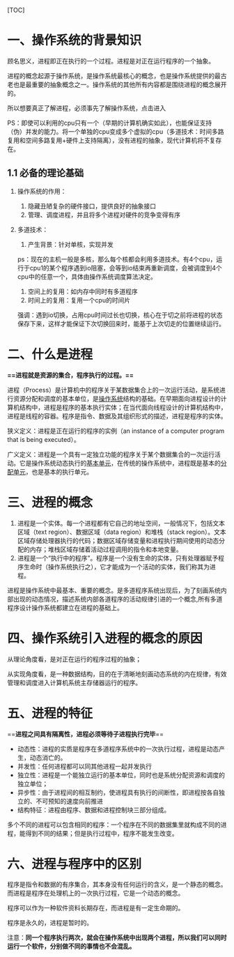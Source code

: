 [TOC]

# 一、操作系统的背景知识

顾名思义，进程即正在执行的一个过程。进程是对正在运行程序的一个抽象。

进程的概念起源于操作系统，是操作系统最核心的概念，也是操作系统提供的最古老也是最重要的抽象概念之一。操作系统的其他所有内容都是围绕进程的概念展开的。

所以想要真正了解进程，必须事先了解操作系统，点击进入

PS：即使可以利用的cpu只有一个（早期的计算机确实如此），也能保证支持（伪）并发的能力。将一个单独的cpu变成多个虚拟的cpu（多道技术：时间多路复用和空间多路复用+硬件上支持隔离），没有进程的抽象，现代计算机将不复存在。

## 1.1 必备的理论基础

1. 操作系统的作用：

   1. 隐藏丑陋复杂的硬件接口，提供良好的抽象接口
   2. 管理、调度进程，并且将多个进程对硬件的竞争变得有序

2. 多道技术：

   1. 产生背景：针对单核，实现并发

   ps：现在的主机一般是多核，那么每个核都会利用多道技术。有4个cpu，运行于cpu1的某个程序遇到io阻塞，会等到io结束再重新调度，会被调度到4个cpu中的任意一个，具体由操作系统调度算法决定。

   1. 空间上的复用：如内存中同时有多道程序
   2. 时间上的复用：复用一个cpu的时间片

   强调：遇到io切换，占用cpu时间过长也切换，核心在于切之前将进程的状态保存下来，这样才能保证下次切换回来时，能基于上次切走的位置继续运行。

# 二、什么是进程

**==进程就是资源的集合，程序执行的过程。==**



进程（Process）是计算机中的程序关于某数据集合上的一次运行活动，是系统进行资源分配和调度的基本单位，是[操作系统](https://baike.baidu.com/item/操作系统/192)结构的基础。在早期面向进程设计的计算机结构中，进程是程序的基本执行实体；在当代面向线程设计的计算机结构中，进程是线程的容器。程序是指令、数据及其组织形式的描述，进程是程序的实体。

狭义定义：进程是正在运行的程序的实例（an instance of a computer program that is being executed）。

广义定义：进程是一个具有一定独立功能的程序关于某个数据集合的一次运行活动。它是操作系统动态执行的[基本单元](https://baike.baidu.com/item/基本单元/10276)，在传统的操作系统中，进程既是基本的[分配单元](https://baike.baidu.com/item/分配单元)，也是基本的执行单元。

# 三、进程的概念

1. 进程是一个实体。每一个进程都有它自己的地址空间，一般情况下，包括文本区域（text region）、数据区域（data region）和堆栈（stack region）。文本区域存储处理器执行的代码；数据区域存储变量和进程执行期间使用的动态分配的内存；堆栈区域存储着活动过程调用的指令和本地变量。
2. 进程是一个“执行中的程序”。程序是一个没有生命的实体，只有处理器赋予程序生命时（操作系统执行之），它才能成为一个活动的实体，我们称其为进程。

进程是操作系统中最基本、重要的概念。是多道程序系统出现后，为了刻画系统内部出现的动态情况，描述系统内部各道程序的活动规律引进的一个概念,所有多道程序设计操作系统都建立在进程的基础上。

# 四、操作系统引入进程的概念的原因

从理论角度看，是对正在运行的程序过程的抽象；

从实现角度看，是一种数据结构，目的在于清晰地刻画动态系统的内在规律，有效管理和调度进入计算机系统主存储器运行的程序。

# 五、进程的特征

==**进程之间具有隔离性，进程必须等待子进程执行完毕**==

- 动态性：进程的实质是程序在多道程序系统中的一次执行过程，进程是动态产生，动态消亡的。
- 并发性：任何进程都可以同其他进程一起并发执行
- 独立性：进程是一个能独立运行的基本单位，同时也是系统分配资源和调度的独立单位；
- 异步性：由于进程间的相互制约，使进程具有执行的间断性，即进程按各自独立的、不可预知的速度向前推进
- 结构特征：进程由程序、数据和进程控制块三部分组成。

多个不同的进程可以包含相同的程序：一个程序在不同的数据集里就构成不同的进程，能得到不同的结果；但是执行过程中，程序不能发生改变。

# 六、进程与程序中的区别

程序是指令和数据的有序集合，其本身没有任何运行的含义，是一个静态的概念。而进程是程序在处理机上的一次执行过程，它是一个动态的概念。

程序可以作为一种软件资料长期存在，而进程是有一定生命期的。

程序是永久的，进程是暂时的。

注意：**同一个程序执行两次，就会在操作系统中出现两个进程，所以我们可以同时运行一个软件，分别做不同的事情也不会混乱。**